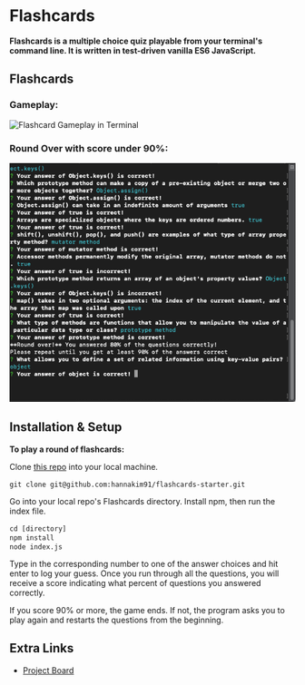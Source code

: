 # Flashcards

**Flashcards is a multiple choice quiz playable from your terminal's command line. It is written in test-driven vanilla ES6 JavaScript.**

## Flashcards

### Gameplay:

![Flashcard Gameplay in Terminal](https://media.giphy.com/media/YOkHQCaorPzc1zGTnI/giphy.gif)

### Round Over with score under 90%:

![Round Over Screen](images/RoundOver.png)
## Installation & Setup

**To play a round of flashcards:**

Clone [this repo](git@github.com:hannakim91/flashcards.git) into your local machine.
```
git clone git@github.com:hannakim91/flashcards-starter.git
```
Go into your local repo's Flashcards directory. Install npm, then run the index file.

```
cd [directory]
npm install
node index.js
```
Type in the corresponding number to one of the answer choices and hit enter to log your guess. Once you run through all the questions, you will receive a score indicating what percent of questions you answered correctly. 

If you score 90% or more, the game ends. If not, the program asks you to play again and restarts the questions from the beginning.

## Extra Links
* [Project Board](https://github.com/hannakim91/flashcards/projects/1)